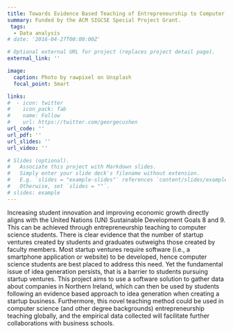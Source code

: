 ```yaml
---
title: Towards Evidence Based Teaching of Entrepreneurship to Computer Science Students.
summary: Funded by the ACM SIGCSE Special Project Grant.
 tags:
  - Data analysis
# date: '2016-04-27T00:00:00Z'

# Optional external URL for project (replaces project detail page).
external_link: ''

image:
  caption: Photo by rawpixel on Unsplash
  focal_point: Smart

links:
#  - icon: twitter
#    icon_pack: fab
#    name: Follow
#    url: https://twitter.com/georgecushen
url_code: ''
url_pdf: ''
url_slides: ''
url_video: ''

# Slides (optional).
#   Associate this project with Markdown slides.
#   Simply enter your slide deck's filename without extension.
#   E.g. `slides = "example-slides"` references `content/slides/example-slides.md`.
#   Otherwise, set `slides = ""`.
# slides: example
---
```


Increasing student innovation and improving economic growth directly aligns with the United Nations (UN) Sustainable Development Goals 8 and 9. This can be achieved through entrepreneurship teaching to computer science students. There is clear evidence that the number of startup ventures created by students and graduates outweighs those created by faculty members. Most startup ventures require software (i.e., a smartphone application or website) to be developed, hence computer science students are best placed to address this need. Yet the fundamental issue of idea generation persists, that is a barrier to students pursuing startup ventures. This project aims to use a software solution to gather data about companies in Northern Ireland, which can then be used by students following an evidence based approach to idea generation when creating a startup business. Furthermore, this novel teaching method could be used in computer science (and other degree backgrounds) entrepreneurship teaching globally, and the empirical data collected will facilitate further collaborations with business schools.
